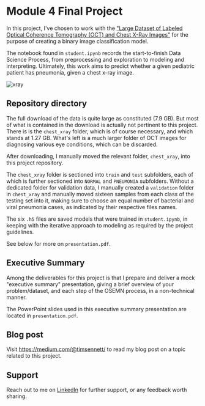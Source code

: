 
# Module 4 Final Project

In this project, I've chosen to work with the ["Large Dataset of Labeled Optical Coherence Tomography (OCT) and Chest X-Ray Images"](https://data.mendeley.com/datasets/rscbjbr9sj/3) for the purpose of creating a binary image classification model.

The notebook found in `student.ipynb` records the start-to-finish Data Science Process, from preprocessing and exploration to modeling and interpreting. Ultimately, this work aims to predict whether a given pediatric patient has pneumonia, given a chest x-ray image.

![xray](https://media.giphy.com/media/7HeN31sikXE76/giphy.gif)


## Repository directory

The full download of the data is quite large as constituted (7.9 GB). But most of what is contained in the download is actually not pertinent to this project. There is is the `chest_xray` folder, which is of course necessary, and which stands at 1.27 GB. What's left is a much larger folder of OCT images for diagnosing various eye conditions, which can be discarded.

After downloading, I manually moved the relevant folder, `chest_xray`, into this project repository.

The `chest_xray` folder is sectioned into `train` and `test` subfolders, each of which is further sectioned into `NORMAL` and `PNEUMONIA` subfolders. Without a dedicated folder for validation data, I manually created a `validation` folder in `chest_xray` and manually moved sixteen samples from each class of the testing set into it, making sure to choose an equal number of bacterial and viral pneumonia cases, as indicated by their respective files names.

The six `.h5` files are saved models that were trained in `student.ipynb`, in keeping with the iterative approach to modeling as required by the project guidelines.

See below for more on `presentation.pdf`.


## Executive Summary

Among the deliverables for this project is that I prepare and deliver a mock "executive summary" presentation, giving a brief overview of your problem/dataset, and each step of the OSEMN process, in a non-technical manner.

The PowerPoint slides used in this executive summary presentation are located in `presentation.pdf`.


## Blog post

Visit https://medium.com/@timsennett/ to read my blog post on a topic related to this project.


## Support 

Reach out to me on [LinkedIn](https://www.linkedin.com/in/timsennett/) for further support, or any feedback worth sharing.
